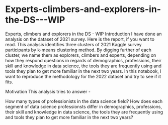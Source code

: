 # Experts-climbers-and-explorers-in-the-DS---WIP
Experts, climbers and explorers in the DS - WIP
Introduction
I have done an analysis on the dataset of 2021 survey. Here is the report, if you want to read. This analysis identifies three clusters of 2021 Kaggle survey participants by k-means clustering method. By digging further of each cluster, we name them as explorers, climbers and experts, depending on how they respond questions in regards of demographics, professions, their skill and knowledge in data science, the tools they are frequently using and tools they plan to get more familiar in the next two years. In this notebook, I want to reproduce the methodology for the 2022 dataset and try to see if it fits.

Motivation
This analysis tries to answer -

How many types of professionists in the data science field?
How does each segment of data science professionsts differ in demographics, professions, their skill and knowledge in data science, the tools they are frequently using and tools they plan to get more familiar in the next two years?
